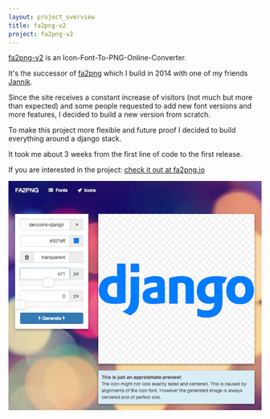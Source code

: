 ```yaml
---
layout: project_overview
title: fa2png-v2
project: fa2png-v2
---
```


[fa2png-v2](http://fa2png.io/) is an Icon-Font-To-PNG-Online-Converter.

It's the successor of [fa2png](http://fa2png.io/) which I build in 2014 with one of my friends [Jannik](http://jannikweyrich.com/).

Since the site receives a constant increase of visitors (not much but more than expected) and some people requested to add new font versions and more features, I decided to build a new version from scratch.

To make this project more flexible and future proof I decided to build everything around a django stack.

It took me about 3 weeks from the first line of code to the first release.

If you are interested in the project: [check it out at fa2png.io](http://fa2png.io/)

<img src="/res/fa2png-v2/screenshot.jpg" class="img-responsive">

